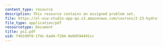 ```yaml
---
content_type: resource
description: This resource contains an assigned problem set.
file: https://ol-ocw-studio-app-qa.s3.amazonaws.com/courses/2-23-hydrofoils-and-propellers-spring-2007/f40199f81f4c6ad4f2848e0d594491cc_ps1.pdf
file_type: application/pdf
resourcetype: Document
title: ps1.pdf
uid: f40199f8-1f4c-6ad4-f284-8e0d594491cc
---
```

